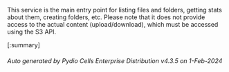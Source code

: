 






This service is the main entry point for listing files and folders, getting stats about them, creating folders, etc. Please note that it does not provide access to the actual content (upload/download), which must be accessed using the S3 API.

[:summary]

###### Auto generated by Pydio Cells Enterprise Distribution v4.3.5 on 1-Feb-2024
